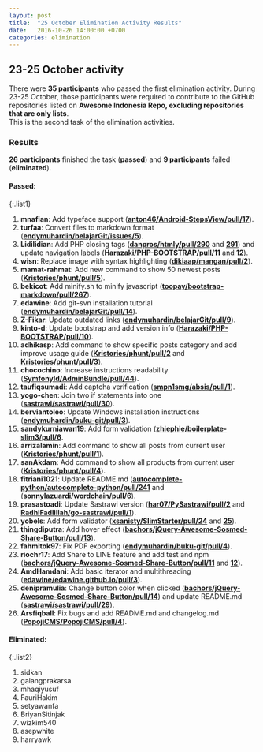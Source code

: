 ```yaml
---
layout: post
title:  "25 October Elimination Activity Results"
date:   2016-10-26 14:00:00 +0700
categories: elimination
---
```



## 23-25 October activity

There were **35 participants** who passed the first elimination activity.
During 23-25 October, those participants were required to contribute to the
GitHub repositories listed on **Awesome Indonesia Repo, excluding repositories
that are only lists**.  
This is the second task of the elimination activities.  

### Results
**26 participants** finished the task (**passed**) and **9 participants** failed (**eliminated**).  

#### Passed:

{:.list1}
1. **mnafian**: Add typeface support ([**anton46/Android-StepsView/pull/17**](https://github.com/anton46/Android-StepsView/pull/17)).  
1. **turfaa**: Convert files to markdown format ([**endymuhardin/belajarGit/issues/5**](https://github.com/endymuhardin/belajarGit/issues/5)).  
1. **Lidilidian**: Add PHP closing tags ([**danpros/htmly/pull/290**](https://github.com/danpros/htmly/pull/290) and [**291**](https://github.com/danpros/htmly/pull/291)) and update navigation labels ([**Harazaki/PHP-BOOTSTRAP/pull/11**](https://github.com/Harazaki/PHP-BOOTSTRAP/pull/11) and [**12**](https://github.com/Harazaki/PHP-BOOTSTRAP/pull/12)).  
1. **wisn**: Replace image with syntax highlighting ([**dikiaap/mangan/pull/2**](https://github.com/dikiaap/mangan/pull/2)).  
1. **mamat-rahmat**: Add new command to show 50 newest posts ([**Kristories/phunt/pull/5**](https://github.com/Kristories/phunt/pull/5)).  
1. **bekicot**: Add minify.sh to minify javascript ([**toopay/bootstrap-markdown/pull/267**](https://github.com/toopay/bootstrap-markdown/pull/267)).  
1. **edawine**: Add git-svn installation tutorial ([**endymuhardin/belajarGit/pull/14**](https://github.com/endymuhardin/belajarGit/pull/14)).  
1. **Z-Fikar**: Update outdated links ([**endymuhardin/belajarGit/pull/9**](https://github.com/endymuhardin/belajarGit/pull/9)).  
1. **kinto-d**: Update bootstrap and add version info ([**Harazaki/PHP-BOOTSTRAP/pull/10**](https://github.com/Harazaki/PHP-BOOTSTRAP/pull/10)).  
1. **adhikasp**: Add command to show specific posts category and add improve usage guide ([**Kristories/phunt/pull/2**](https://github.com/Kristories/phunt/pull/2) and [**Kristories/phunt/pull/3**](https://github.com/Kristories/phunt/pull/3)).  
1. **chocochino**: Increase instructions readability ([**SymfonyId/AdminBundle/pull/44**](https://github.com/SymfonyId/AdminBundle/pull/44)).  
1. **taufiqsumadi**: Add captcha verification ([**smpn1smg/absis/pull/1**](https://github.com/smpn1smg/absis/pull/1)).  
1. **yogo-chen**: Join two if statements into one ([**sastrawi/sastrawi/pull/30**](https://github.com/sastrawi/sastrawi/pull/30)).  
1. **berviantoleo**: Update Windows installation instructions ([**endymuhardin/buku-git/pull/3**](https://github.com/endymuhardin/buku-git/pull/3)).  
1. **sandykurniawan19**: Add form validation ([**zhiephie/boilerplate-slim3/pull/6**](https://github.com/zhiephie/boilerplate-slim3/pull/6).
1. **arrizalamin**: Add command to show all posts from current user ([**Kristories/phunt/pull/1**](https://github.com/Kristories/phunt/pull/1)).  
1. **sanAkdam**: Add command to show all products from current user ([**Kristories/phunt/pull/4**](https://github.com/Kristories/phunt/pull/4)).  
1. **fitriani1021**: Update README.md ([**autocomplete-python/autocomplete-python/pull/241**](https://github.com/autocomplete-python/autocomplete-python/pull/241) and ([**sonnylazuardi/wordchain/pull/6**](https://github.com/sonnylazuardi/wordchain/pull/6)).  
1. **prasastoadi**: Update Sastrawi version ([**har07/PySastrawi/pull/2**](https://github.com/har07/PySastrawi/pull/2) and [**RadhiFadlillah/go-sastrawi/pull/1**](https://github.com/RadhiFadlillah/go-sastrawi/pull/1)).  
1. **yobels**: Add form validator ([**xsanisty/SlimStarter/pull/24**](https://github.com/xsanisty/SlimStarter/pull/24) and [**25**](https://github.com/xsanisty/SlimStarter/pull/25)).  
1. **thingdiputra**: Add hover effect ([**bachors/jQuery-Awesome-Sosmed-Share-Button/pull/13**](https://github.com/bachors/jQuery-Awesome-Sosmed-Share-Button/pull/13)).  
1. **fahmitok97**: Fix PDF exporting ([**endymuhardin/buku-git/pull/4**](https://github.com/endymuhardin/buku-git/pull/4)).  
1. **riochr17**: Add Share to LINE feature and add test and npm ([**bachors/jQuery-Awesome-Sosmed-Share-Button/pull/11**](https://github.com/bachors/jQuery-Awesome-Sosmed-Share-Button/pull/11) and [**12**](https://github.com/xinuc/ruby_basic/pull/2)).  
1. **AmdHamdani**: Add basic iterator and multithreading ([**edawine/edawine.github.io/pull/3**](https://github.com/edawine/edawine.github.io/pull/3)).  
1. **denipramulia**: Change button color when clicked ([**bachors/jQuery-Awesome-Sosmed-Share-Button/pull/14**](https://github.com/bachors/jQuery-Awesome-Sosmed-Share-Button/pull/14)) and update README.md ([**sastrawi/sastrawi/pull/29**](https://github.com/sastrawi/sastrawi/pull/29)).  
1. **Arsfiqball**: Fix bugs and add README.md and changelog.md ([**PopojiCMS/PopojiCMS/pull/4**](https://github.com/PopojiCMS/PopojiCMS/pull/4)).


#### Eliminated:

{:.list2}
1. sidkan  
1. galangprakarsa  
1. mhaqiyusuf  
1. FauriHakim  
1. setyawanfa  
1. BriyanSitinjak  
1. wizkim540  
1. asepwhite  
1. harryawk  
